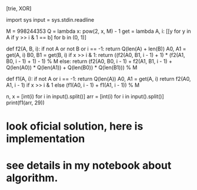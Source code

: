[trie, XOR]

import sys
input = sys.stdin.readline
 
M = 998244353
Q = lambda x: pow(2, x, M) - 1
get = lambda A, i: [[y for y in A if y >> i & 1 == b] for b in (0, 1)]
 
def f2(A, B, i):
    if not A or not B or i == -1: return Q(len(A) + len(B))
    A0, A1 = get(A, i)
    B0, B1 = get(B, i)
    if x >> i & 1:
        return ((f2(A0, B1, i - 1) + 1) * (f2(A1, B0, i - 1) + 1) - 1) % M
    else:
        return (f2(A0, B0, i - 1) + f2(A1, B1, i - 1) + Q(len(A0)) * Q(len(A1)) + Q(len(B0)) * Q(len(B1))) % M
 
def f1(A, i):
    if not A or i == -1: return Q(len(A))
    A0, A1 = get(A, i)
    return f2(A0, A1, i - 1) if x >> i & 1 else (f1(A0, i - 1) + f1(A1, i - 1)) % M
 
n, x = [int(i) for i in input().split()]
arr = [int(i) for i in input().split()]
print(f1(arr, 29))

# look oficial solution, here is implementation
# see details in my notebook about algorithm.